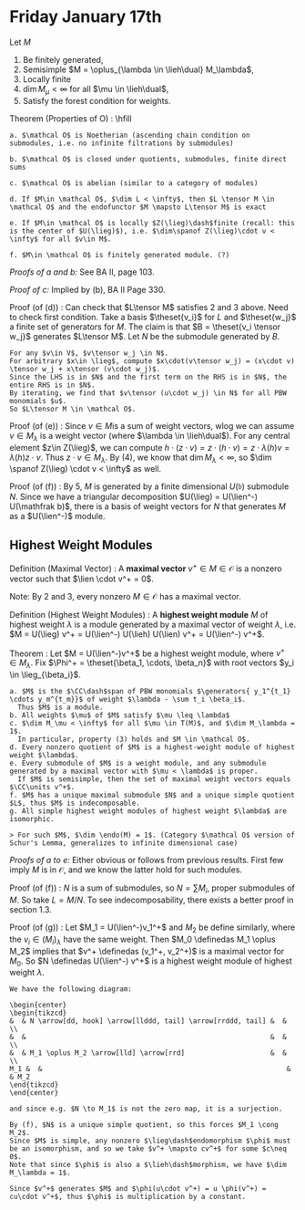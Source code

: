 # Friday January 17th

Let $M$ 

1. Be finitely generated, 
2. Semisimple $M = \oplus_{\lambda \in \lieh\dual} M_\lambda$, 
3. Locally finite 
4. $\dim M_\mu < \infty$ for all $\mu \in \lieh\dual$,
5. Satisfy the forest condition for weights.

Theorem (Properties of O)
: \hfill

    a. $\mathcal O$ is Noetherian (ascending chain condition on submodules, i.e. no infinite filtrations by submodules)
    
    b. $\mathcal O$ is closed under quotients, submodules, finite direct sums
    
    c. $\mathcal O$ is abelian (similar to a category of modules)
    
    d. If $M\in \mathcal O$, $\dim L < \infty$, then $L \tensor M \in \mathcal O$ and the endofunctor $M \mapsto L\tensor M$ is exact
    
    e. If $M\in \mathcal O$ is locally $Z(\lieg)\dash$finite (recall: this is the center of $U(\lieg)$), i.e. $\dim\spanof Z(\lieg)\cdot v < \infty$ for all $v\in M$.

    f. $M\in \mathcal O$ is finitely generated module. (?) 

*Proofs of a and b:*
See BA II, page 103.

*Proof of c:*
Implied by (b), BA II Page 330.

Proof (of (d))
:   Can check that $L\tensor M$ satisfies 2 and 3 above.
    Need to check first condition.
    Take a basis $\theset{v_i}$ for $L$ and $\theset{w_j}$ a finite set of generators for $M$.
    The claim is that $B = \theset{v_i \tensor w_j}$ generates $L\tensor M$.
    Let $N$ be the submodule generated by $B$.

    For any $v\in V$, $v\tensor w_j \in N$.
    For arbitrary $x\in \lieg$, compute $x\cdot(v\tensor w_j) = (x\cdot v) \tensor w_j + x\tensor (v\cdot w_j)$.
    Since the LHS is in $N$ and the first term on the RHS is in $N$, the entire RHS is in $N$.
    By iterating, we find that $v\tensor (u\cdot w_j) \in N$ for all PBW monomials $u$.
    So $L\tensor M \in \mathcal O$.


Proof (of (e))
: Since $v\in M$is a sum of weight vectors, wlog we can assume $v \in M_\lambda$ is a weight vector (where $\lambda \in \lieh\dual$).
  For any central element $z\in Z(\lieg)$, we can compute $h\cdot(z\cdot v) = z \cdot (h\cdot v) = z \cdot \lambda(h) v = \lambda(h)z \cdot v$. 
  Thus $z\cdot v\in M_\lambda$.
  By (4), we know that $\dim M_\lambda < \infty$, so $\dim \spanof Z(\lieg) \cdot v < \infty$ as well.

Proof (of (f))
: By 5, $M$ is generated by a finite dimensional $U(\mathfrak b)$ submodule $N$.
  Since we have a triangular decomposition $U(\lieg) = U(\lien^-) U(\mathfrak b)$, there is a basis of weight vectors for $N$ that generates $M$ as a $U(\lien^-)$ module.

## Highest Weight Modules

Definition (Maximal Vector)
: A **maximal vector** $v^+ \in M \in \mathcal O$ is a nonzero vector such that $\lien \cdot v^+ = 0$.

Note: By 2 and 3, every nonzero $M\in \mathcal O$ has a maximal vector.

Definition (Highest Weight Modules)
: A **highest weight module** $M$ of highest weight $\lambda$ is a module generated by a maximal vector of weight $\lambda$, i.e. 
$M = U(\lieg) v^+ = U(\lien^-) U(\lieh) U(\lien) v^+ = U(\lien^-) v^+$.

Theorem
:   Let $M = U(\lien^-)v^+$ be a highest weight module, where $v^+ \in M_\lambda$.
    Fix $\Phi^+ = \theset{\beta_1, \cdots, \beta_n}$ with root vectors $y_i \in \lieg_{\beta_i}$.

    a. $M$ is the $\CC\dash$span of PBW monomials $\generators{ y_1^{t_1} \cdots y_m^{t_m}}$ of weight $\lambda - \sum t_i \beta_i$.
      Thus $M$ is a module.
    b. All weights $\mu$ of $M$ satisfy $\mu \leq \lambda$
    c. $\dim M_\mu < \infty$ for all $\mu \in T(M)$, and $\dim M_\lambda = 1$.
      In particular, property (3) holds and $M \in \mathcal O$.
    d. Every nonzero quotient of $M$ is a highest-weight module of highest weight $\lambda$.
    e. Every submodule of $M$ is a weight module, and any submodule generated by a maximal vector with $\mu < \lambda$ is proper.
      If $M$ is semisimple, then the set of maximal weight vectors equals $\CC\units v^+$.
    f. $M$ has a unique maximal submodule $N$ and a unique simple quotient $L$, thus $M$ is indecomposable.
    g. All simple highest weight modules of highest weight $\lambda$ are isomorphic.
    
    > For such $M$, $\dim \endo(M) = 1$. (Category $\mathcal O$ version of Schur's Lemma, generalizes to infinite dimensional case)
  
*Proofs of a to e:*
Either obvious or follows from previous results.
First few imply $M$ is in $\mathcal O$, and we know the latter hold for such modules.

Proof (of (f))
: $N$ is a sum of submodules, so $N = \sum M_i$, proper submodules of $M$.
  So take $L = M/N$.
  To see indecomposability, there exists a better proof in section 1.3.

Proof (of (g))
:   Let $M_1 = U(\lien^-)v_1^+$ and $M_2$ be define similarly, where the $v_i \in (M_i)_\lambda$ have the same weight.
    Then $M_0 \definedas M_1 \oplus M_2$ implies that $v^+ \definedas (v_1^+, v_2^+)$ is a maximal vector for $M_0$.
    So $N \definedas U(\lien^-) v^+$ is a highest weight module of highest weight $\lambda$.

    We have the following diagram:

    \begin{center}
    \begin{tikzcd}
    &  & N \arrow[dd, hook] \arrow[llddd, tail] \arrow[rrddd, tail] &  &     \\
    &  &                                                            &  &     \\
    &  & M_1 \oplus M_2 \arrow[lld] \arrow[rrd]                     &  &     \\
    M_1 &  &                                                            &  & M_2
    \end{tikzcd}
    \end{center}

    and since e.g. $N \to M_1$ is not the zero map, it is a surjection.

    By (f), $N$ is a unique simple quotient, so this forces $M_1 \cong M_2$.
    Since $M$ is simple, any nonzero $\lieg\dash$endomorphism $\phi$ must be an isomorphism, and so we take $v^+ \mapsto cv^+$ for some $c\neq 0$.
    Note that since $\phi$ is also a $\lieh\dash$morphism, we have $\dim M_\lambda = 1$.

    Since $v^+$ generates $M$ and $\phi(u\cdot v^+) = u \phi(v^+) = cu\cdot v^+$, thus $\phi$ is multiplication by a constant.
